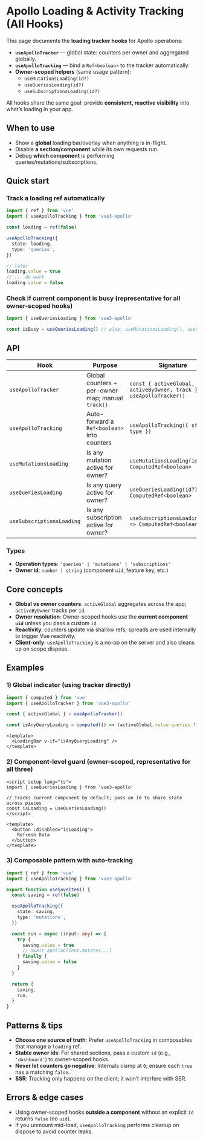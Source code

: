 # Apollo Loading & Activity Tracking (All Hooks)

This page documents the **loading tracker hooks** for Apollo operations:

- **`useApolloTracker`** — global state: counters per owner and aggregated globally.
- **`useApolloTracking`** — bind a `Ref<boolean>` to the tracker automatically.
- **Owner-scoped helpers** (same usage pattern):
  - `useMutationsLoading(id?)`
  - `useQueriesLoading(id?)`
  - `useSubscriptionsLoading(id?)`

All hooks share the same goal: provide **consistent, reactive visibility** into what’s loading in your app.

## When to use
- Show a **global** loading bar/overlay when anything is in-flight.
- Disable **a section/component** while its own requests run.
- Debug **which component** is performing queries/mutations/subscriptions.

## Quick start

### Track a loading ref automatically
```ts
import { ref } from 'vue'
import { useApolloTracking } from 'vue3-apollo'

const loading = ref(false)

useApolloTracking({
  state: loading,
  type: 'queries',
})

// later
loading.value = true
// ... do work
loading.value = false
```

### Check if current component is busy (representative for all owner-scoped hooks)
```ts
import { useQueriesLoading } from 'vue3-apollo'

const isBusy = useQueriesLoading() // also: useMutationsLoading(), useSubscriptionsLoading()
```

## API

| Hook | Purpose | Signature |
|---|---|---|
| `useApolloTracker` | Global counters + per-owner map; manual `track()` | `const { activeGlobal, activeByOwner, track } = useApolloTracker()` |
| `useApolloTracking` | Auto-forward a `Ref<boolean>` into counters | `useApolloTracking({ state, type })` |
| `useMutationsLoading` | Is any mutation active for owner? | `useMutationsLoading(id?) => ComputedRef<boolean>` |
| `useQueriesLoading` | Is any query active for owner? | `useQueriesLoading(id?) => ComputedRef<boolean>` |
| `useSubscriptionsLoading` | Is any subscription active for owner? | `useSubscriptionsLoading(id?) => ComputedRef<boolean>` |

### Types
- **Operation types**: `'queries' | 'mutations' | 'subscriptions'`
- **Owner id**: `number | string` (component `uid`, feature key, etc.)

## Core concepts
- **Global vs owner counters**: `activeGlobal` aggregates across the app; `activeByOwner` tracks per `id`.
- **Owner resolution**: Owner-scoped hooks use the **current component `uid`** unless you pass a custom `id`.
- **Reactivity**: counters update via shallow refs; spreads are used internally to trigger Vue reactivity.
- **Client-only**: `useApolloTracking` is a no-op on the server and also cleans up on scope dispose.

## Examples

### 1) Global indicator (using tracker directly)
```ts
import { computed } from 'vue'
import { useApolloTracker } from 'vue3-apollo'

const { activeGlobal } = useApolloTracker()

const isAnyQueryLoading = computed(() => (activeGlobal.value.queries ?? 0) > 0)
```

```vue
<template>
  <LoadingBar v-if="isAnyQueryLoading" />
</template>
```

### 2) Component-level guard (owner-scoped, representative for all three)
```vue
<script setup lang="ts">
import { useQueriesLoading } from 'vue3-apollo'

// Tracks current component by default; pass an id to share state across pieces
const isLoading = useQueriesLoading()
</script>

<template>
  <button :disabled="isLoading">
    Refresh Data
  </button>
</template>
```

### 3) Composable pattern with auto-tracking
```ts
import { ref } from 'vue'
import { useApolloTracking } from 'vue3-apollo'

export function useSaveItem() {
  const saving = ref(false)

  useApolloTracking({
    state: saving,
    type: 'mutations',
  })

  const run = async (input: any) => {
    try {
      saving.value = true
      // await apolloClient.mutate(...)
    } finally {
      saving.value = false
    }
  }

  return {
    saving,
    run,
  }
}
```

## Patterns & tips
- **Choose one source of truth**: Prefer `useApolloTracking` in composables that manage a `loading` ref.
- **Stable owner ids**: For shared sections, pass a custom `id` (e.g., `'dashboard'`) to owner-scoped hooks.
- **Never let counters go negative**: Internals clamp at `0`; ensure each `true` has a matching `false`.
- **SSR**: Tracking only happens on the client; it won’t interfere with SSR.

## Errors & edge cases
- Using owner-scoped hooks **outside a component** without an explicit `id` returns `false` (no `uid`).
- If you unmount mid-load, `useApolloTracking` performs cleanup on dispose to avoid counter leaks.